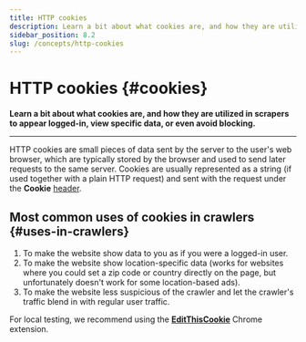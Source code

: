 ```yaml
---
title: HTTP cookies
description: Learn a bit about what cookies are, and how they are utilized in scrapers to appear logged-in, view specific data, or even avoid blocking.
sidebar_position: 8.2
slug: /concepts/http-cookies
---
```


# HTTP cookies {#cookies}

**Learn a bit about what cookies are, and how they are utilized in scrapers to appear logged-in, view specific data, or even avoid blocking.**

---

HTTP cookies are small pieces of data sent by the server to the user's web browser, which are typically stored by the browser and used to send later requests to the same server. Cookies are usually represented as a string (if used together with a plain HTTP request) and sent with the request under the **Cookie** [header](./http_headers.md).

## Most common uses of cookies in crawlers {#uses-in-crawlers}

1. To make the website show data to you as if you were a logged-in user.
2. To make the website show location-specific data (works for websites where you could set a zip code or country directly on the page, but unfortunately doesn't work for some location-based ads).
3. To make the website less suspicious of the crawler and let the crawler's traffic blend in with regular user traffic.

For local testing, we recommend using the [**EditThisCookie**](https://chrome.google.com/webstore/detail/fngmhnnpilhplaeedifhccceomclgfbg) Chrome extension.
